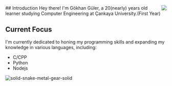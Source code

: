 <img align="right" src="https://visitor-badge.laobi.icu/badge?page_id=gulergokhan.visitor-badge"  />
## Introduction
Hey there! I'm Gökhan Güler, a 20(nearly) years old learner studying Computer Engineering at Çankaya University.(First Year)

## Current Focus
I'm currently dedicated to honing my programming skills and expanding my knowledge in various languages, including:
- C/CPP
- Python
- Nodejs
  
![solid-snake-metal-gear-solid](https://github.com/gulergokhan/gulergokhan/assets/151137955/67811d98-4075-4306-917c-f716c6b142b5)




